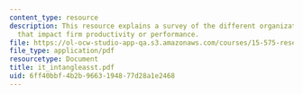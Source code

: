 ```yaml
---
content_type: resource
description: This resource explains a survey of the different organizational assets
  that impact firm productivity or performance.
file: https://ol-ocw-studio-app-qa.s3.amazonaws.com/courses/15-575-research-seminar-in-it-and-organizations-economic-perspectives-spring-2004/6ff40bbf4b2b9663194877d28a1e2468_it_intangleasst.pdf
file_type: application/pdf
resourcetype: Document
title: it_intangleasst.pdf
uid: 6ff40bbf-4b2b-9663-1948-77d28a1e2468
---
```

